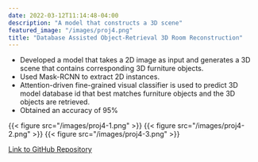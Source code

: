 ```yaml
---
date: 2022-03-12T11:14:48-04:00
description: "A model that constructs a 3D scene"
featured_image: "/images/proj4.png"
title: "Database Assisted Object-Retrieval 3D Room Reconstruction"
---
```

* Developed a model that takes a 2D image as input and generates a 3D scene that contains corresponding 3D
furniture objects.
* Used Mask-RCNN to extract 2D instances. 
* Attention-driven fine-grained visual classifier is used to predict 3D
model database id that best matches furniture objects and the 3D objects are retrieved. 
* Obtained an accuracy of 95%

{{< figure src="/images/proj4-1.png" >}} 
{{< figure src="/images/proj4-2.png" >}}
{{< figure src="/images/proj4-3.png" >}}

[Link to GitHub Repository](https://github.com/Sagarika-Ramesh/Database-Assisted-Object-Retrieval-3D-Room-Reconstruction)